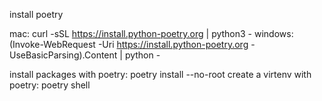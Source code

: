 install poetry

mac: curl -sSL https://install.python-poetry.org | python3 -
windows: (Invoke-WebRequest -Uri https://install.python-poetry.org -UseBasicParsing).Content | python -

install packages with poetry: poetry install --no-root
create a virtenv with poetry: poetry shell